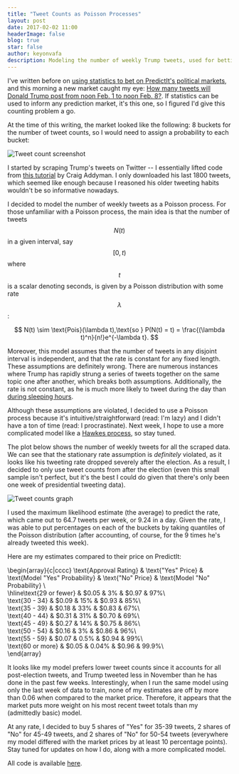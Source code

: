 ```yaml
---
title: "Tweet Counts as Poisson Processes"
layout: post
date: 2017-02-02 11:00
headerImage: false
blog: true
star: false
author: keyonvafa
description: Modeling the number of weekly Trump tweets, used for betting on PredictIt
---
```


I've written before on <a href='http://keyonvafa.com/gp-predictit/'> using statistics to bet on PredictIt's political markets</a>, and this morning a new market caught my eye: <a href='How many tweets will @realDonaldTrump post from noon Feb. 1 to noon Feb. 8?'> How many tweets will Donald Trump post from noon Feb. 1 to noon Feb. 8?</a>. If statistics can be used to inform any prediction market, it's this one, so I figured I'd give this counting problem a go.

At the time of this writing, the market looked like the following: 8 buckets for the number of tweet counts, so I would need to assign a probability to each bucket:

![Tweet count screenshot]({{site.base_url}}/assets/images/tweet_counts_poisson_process_blog/tweet_count_predictit_screenshot.png)

I started by scraping Trump's tweets on Twitter -- I essentially lifted code from <a href='http://www.craigaddyman.com/mining-all-tweets-with-python/'>this tutorial</a> by Craig Addyman. I only downloaded his last 1800 tweets, which seemed like enough because I reasoned his older tweeting habits wouldn't be so informative nowadays.

I decided to model the number of weekly tweets as a Poisson process. For those unfamiliar with a Poisson process, the main idea is that the number of tweets $$N(t)$$ in a given interval, say $$[0,t)$$ where $$t$$ is a scalar denoting seconds, is given by a Poisson distribution with some rate $$\lambda$$:

$$
N(t) \sim \text{Pois}(\lambda t),\text{so } P(N(t) = t) = \frac{(\lambda t)^n}{n!}e^{-\lambda t}.
$$

Moreover, this model assumes that the number of tweets in any disjoint interval is independent, and that the rate is constant for any fixed length. These assumptions are definitely wrong. There are numerous instances where Trump has rapidly strung a series of tweets together on the same topic one after another, which breaks both assumptions. Additionally, the rate is not constant, as he is much more likely to tweet during the day than <a href=
'https://www.theatlantic.com/politics/archive/2016/09/trump-tweets-alicia-machado/502415/'>during sleeping hours</a>.

Although these assumptions are violated, I decided to use a Poisson process because it's intuitive/straightforward (read: I'm lazy) and I didn't have a ton of time (read: I procrastinate). Next week, I hope to use a more complicated model like a <a href='http://www.dcscience.net/Hawkes-Biometrika-1971.pdf'>Hawkes process</a>, so stay tuned.

The plot below shows the number of weekly tweets for all the scraped data. We can see that the stationary rate assumption is _definitely_ violated, as it looks like his tweeting rate dropped severely after the election. As a result, I decided to only use tweet counts from after the election (even this small sample isn't perfect, but it's the best I could do given that there's only been one week of presidential tweeting data).

![Tweet counts graph]({{site.base_url}}/assets/images/tweet_counts_poisson_process_blog/full_tweet_counts.png)

I used the maximum likelihood estimate (the average) to predict the rate, which came out to 64.7 tweets per week, or 9.24 in a day. Given the rate, I was able to put percentages on each of the buckets by taking quantiles of the Poisson distribution (after accounting, of course, for the 9 times he's already tweeted this week). 

Here are my estimates compared to their price on PredictIt:

\begin{array}{c|cccc}
\text{Approval Rating} & \text{"Yes" Price} & \text{Model "Yes" Probability} & \text{"No" Price} & \text{Model "No" Probability} \\\
\hline\text{29 or fewer}  & $0.05 & 3\% & $0.97 & 97\%\\\
\text{30 - 34}  & $0.09 & 15\% & $0.93 & 85\%\\\
\text{35 - 39}  & $0.18 & 33\% & $0.83 & 67\%\\\
\text{40 - 44} & $0.31 & 31\% & $0.70 & 69\%\\\
\text{45 - 49}  & $0.27 & 14\% & $0.75 & 86\%\\\
\text{50 - 54}  & $0.16 & 3\% & $0.86 & 96\%\\\
\text{55 - 59} & $0.07 & 0.5\% & $0.94 & 99\%\\\
\text{60 or more}  & $0.05 & 0.04\% & $0.96 & 99.9\%\\\
\end{array}

It looks like my model prefers lower tweet counts since it accounts for all post-election tweets, and Trump tweeted less in November than he has done in the past few weeks. Interestingly, when I run the same model using only the last week of data to train, none of my estimates are off by more than 0.06 when compared to the market price. Therefore, it appears that the market puts more weight on his most recent tweet totals than my (admittedly basic) model.

At any rate, I decided to buy 5 shares of "Yes" for 35-39 tweets, 2 shares of "No" for 45-49 tweets, and 2 shares of "No" for 50-54 tweets (everywhere my model differed with the market prices by at least 10 percentage points). Stay tuned for updates on how I do, along with a more complicated model. 

All code is available <a href='https://github.com/keyonvafa/tweet-count-poisson-blog'>here</a>.
